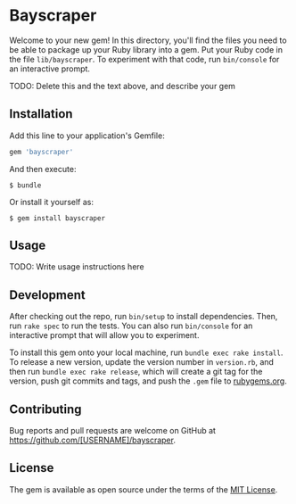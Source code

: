 # Bayscraper

Welcome to your new gem! In this directory, you'll find the files you need to be able to package up your Ruby library into a gem. Put your Ruby code in the file `lib/bayscraper`. To experiment with that code, run `bin/console` for an interactive prompt.

TODO: Delete this and the text above, and describe your gem

## Installation

Add this line to your application's Gemfile:

```ruby
gem 'bayscraper'
```

And then execute:

    $ bundle

Or install it yourself as:

    $ gem install bayscraper

## Usage

TODO: Write usage instructions here

## Development

After checking out the repo, run `bin/setup` to install dependencies. Then, run `rake spec` to run the tests. You can also run `bin/console` for an interactive prompt that will allow you to experiment.

To install this gem onto your local machine, run `bundle exec rake install`. To release a new version, update the version number in `version.rb`, and then run `bundle exec rake release`, which will create a git tag for the version, push git commits and tags, and push the `.gem` file to [rubygems.org](https://rubygems.org).

## Contributing

Bug reports and pull requests are welcome on GitHub at https://github.com/[USERNAME]/bayscraper.


## License

The gem is available as open source under the terms of the [MIT License](http://opensource.org/licenses/MIT).

